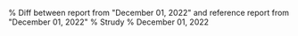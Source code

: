 % Diff between report from "December 01, 2022" and reference report from "December 01, 2022"
% Strudy
% December 01, 2022


